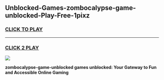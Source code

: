 
## Unblocked-Games-zombocalypse-game-unblocked-Play-Free-1pixz
<h3>
<a href="https://premium76.site?title=zombocalypse-game-unblocked&ref=20A">CLICK TO PLAY</a></h3>
<hr>

<h3>
<a href="https://premium76.site?title=zombocalypse-game-unblocked&ref=20A">CLICK 2 PLAY</a>
  
</h3>

<a href="https://premium76.site?title=zombocalypse-game-unblocked&ref=20A"><img src="https://clearcache.store/games.png"></a>


**zombocalypse-game-unblocked games unblocked: Your Gateway to Fun and Accessible Online Gaming**
